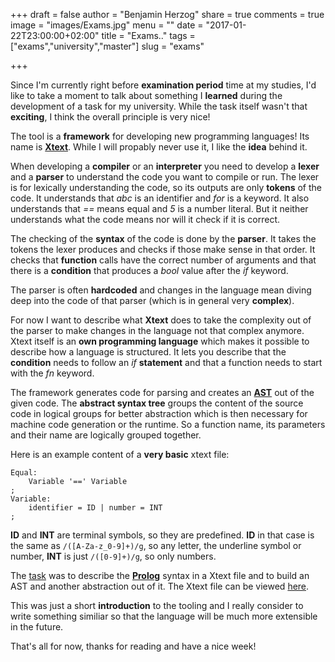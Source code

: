 +++
draft = false
author = "Benjamin Herzog"
share = true
comments = true
image = "images/Exams.jpg"
menu = ""
date = "2017-01-22T23:00:00+02:00"
title = "Exams.."
tags = ["exams","university","master"]
slug = "exams"

+++

Since I'm currently right before **examination period** time at my studies, I'd like to take a moment to talk about something I **learned** during the development of a task for my university. While the task itself wasn't that **exciting**, I think the overall principle is very nice!

The tool is a **framework** for developing new programming languages! Its name is [**Xtext**](http://www.eclipse.org/Xtext/). While I will propably never use it, I like the **idea** behind it.

When developing a **compiler** or an **interpreter** you need to develop a **lexer** and a **parser** to understand the code you want to compile or run. The lexer is for lexically understanding the code, so its outputs are only **tokens** of the code. It understands that *abc* is an identifier and *for* is a keyword. It also understands that *==* means equal and *5* is a number literal. But it neither understands what the code means nor will it check if it is correct.

The checking of the **syntax** of the code is done by the **parser**. It takes the tokens the lexer produces and checks if those make sense in that order. It checks that **function** calls have the correct number of arguments and that there is a **condition** that produces a *bool* value after the *if* keyword.

The parser is often **hardcoded** and changes in the language mean diving deep into the code of that parser (which is in general very **complex**).

For now I want to describe what **Xtext** does to take the complexity out of the parser to make changes in the language not that complex anymore. Xtext itself is an **own programming language** which makes it possible to describe how a language is structured. It lets you describe that the **condition** needs to follow an *if* **statement** and that a function needs to start with the *fn* keyword.

The framework generates code for parsing and creates an [**AST**](https://en.wikipedia.org/wiki/Abstract_syntax_tree) out of the given code. The **abstract syntax tree** groups the content of the source code in logical groups for better abstraction which is then necessary for machine code generation or the runtime. So a function name, its parameters and their name are logically grouped together.

Here is an example content of a **very basic** xtext file:

```Xtext
Equal:
	Variable '==' Variable
;
Variable:
	identifier = ID | number = INT
;
```

**ID** and **INT** are terminal symbols, so they are predefined. **ID** in that case is the same as `/([A-Za-z_0-9]+)/g`, so any letter, the underline symbol or number, **INT** is just `/([0-9]+)/g`, so only numbers.

The [task](https://github.com/BenchR267/prolog-xtext) was to describe the [**Prolog**](http://www.swi-prolog.org) syntax in a Xtext file and to build an AST and another abstraction out of it. The Xtext file can be viewed [here](https://github.com/BenchR267/prolog-xtext/blob/master/de.htwdd.sf.beleg.s76511.s76575/src/de/htwdd/sf/beleg/Dsl.xtext).

This was just a short **introduction** to the tooling and I really consider to write something similiar so that the language will be much more extensible in the future.

That's all for now, thanks for reading and have a nice week!
